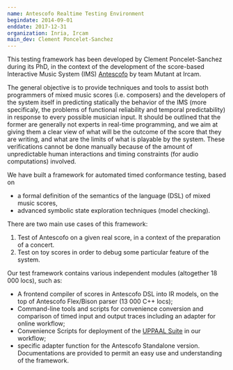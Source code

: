 ```yaml
---
name: Antescofo Realtime Testing Environment
begindate: 2014-09-01
enddate: 2017-12-31
organization: Inria, Ircam
main_dev: Clement Poncelet-Sanchez
---
```


This testing framework has been developed by Clement Poncelet-Sanchez during its PhD,
in the context of the development of the score-based Interactive Music System (IMS)
[Antescofo](https://jacquema.gitlabpages.inria.fr/software/antescofo) by team Mutant at Ircam.

The general objective is to provide techniques and tools to assist both programmers of 
mixed music scores (i.e. composers) and the developers of the system itself in predicting statically the behavior of the IMS (more specificaly, the problems of
functional reliability and temporal predictability)
in response to every possible musician input. 
It should be outlined that the former are generally not experts in real-time programming, and we aim at giving them a clear view of what will be the outcome of the score that they are writing, 
and what are the limits of what is playable by the system. 
These verifications cannot be done manually 
because of the amount of unpredictable human interactions 
and timing constraints (for audio computations) involved.

We have built a framework for automated timed conformance testing, 
based on 

* a formal definition of the semantics of the language (DSL) of mixed music scores, 
* advanced symbolic state exploration techniques (model checking).

There are two main use cases of this framework:
1. Test of Antescofo on a given real score, in a context of the preparation of a concert. 
1. Test on toy scores in order to debug some particular feature of the system.

Our test framework contains various independent modules (altogether 18 000 locs), such as: 
* A frontend compiler of scores in Antescofo DSL into IR models, on the top of Antescofo Flex/Bison parser (13 000 C++ locs); 
* Command-line tools and scripts for convenience conversion and comparison of timed input and output traces including an adapter for online workflow; 
* Convenience Scripts for deployment of the [UPPAAL Suite](http://www.uppaal.org) in our workflow; 
* specific adapter function for the Antescofo Standalone version. 
Documentations are provided to permit an easy use and understanding of the framework.
